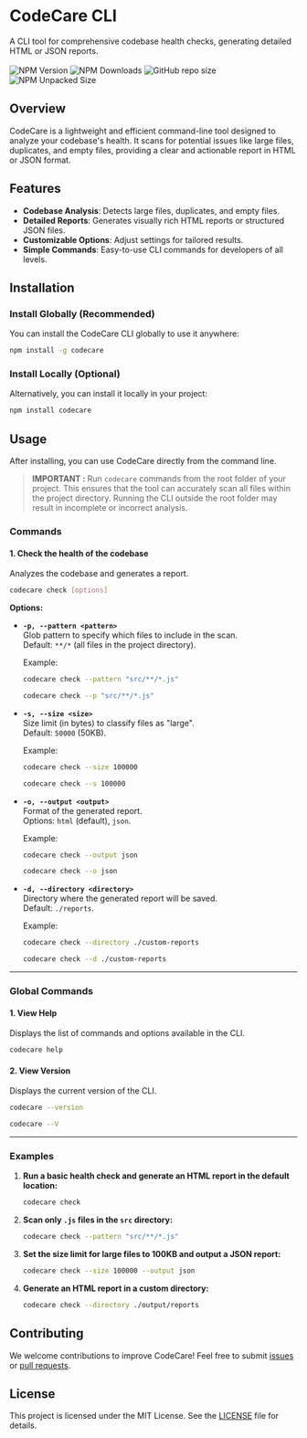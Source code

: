 # CodeCare CLI

A CLI tool for comprehensive codebase health checks, generating detailed HTML or JSON reports.<br><br>
![NPM Version](https://img.shields.io/npm/v/codecare?style=flat-square&logo=npm&label=npm%20version&color=dark-green)
 ![NPM Downloads](https://img.shields.io/npm/d18m/codecare?style=flat-square&logo=npm) ![GitHub repo size](https://img.shields.io/github/repo-size/rakshixh/CodeCare?style=flat-square&logo=github&color=dark-green) ![NPM Unpacked Size](https://img.shields.io/npm/unpacked-size/codecare?style=flat-square&logo=npm&label=npm%20package%20size&color=dark-green)



## Overview

CodeCare is a lightweight and efficient command-line tool designed to analyze your codebase's health. It scans for potential issues like large files, duplicates, and empty files, providing a clear and actionable report in HTML or JSON format.

## Features

- **Codebase Analysis**: Detects large files, duplicates, and empty files.
- **Detailed Reports**: Generates visually rich HTML reports or structured JSON files.
- **Customizable Options**: Adjust settings for tailored results.
- **Simple Commands**: Easy-to-use CLI commands for developers of all levels.

## Installation

### Install Globally (Recommended)

You can install the CodeCare CLI globally to use it anywhere:

```bash
npm install -g codecare
```

### Install Locally (Optional)

Alternatively, you can install it locally in your project:

```bash
npm install codecare
```

## Usage

After installing, you can use CodeCare directly from the command line.

> **IMPORTANT :** Run `codecare` commands from the root folder of your project. This ensures that the tool can accurately scan all files within the project directory. Running the CLI outside the root folder may result in incomplete or incorrect analysis.

### Commands

#### 1. **Check the health of the codebase**

Analyzes the codebase and generates a report.

```bash
codecare check [options]
```

**Options:**

- **`-p, --pattern <pattern>`**  
  Glob pattern to specify which files to include in the scan.  
  Default: `**/*` (all files in the project directory).

  Example:

  ```bash
  codecare check --pattern "src/**/*.js"
  ```

  ```bash
  codecare check --p "src/**/*.js"
  ```

- **`-s, --size <size>`**  
  Size limit (in bytes) to classify files as "large".  
  Default: `50000` (50KB).

  Example:

  ```bash
  codecare check --size 100000
  ```

  ```bash
  codecare check --s 100000
  ```

- **`-o, --output <output>`**  
  Format of the generated report.  
  Options: `html` (default), `json`.

  Example:

  ```bash
  codecare check --output json
  ```

  ```bash
  codecare check --o json
  ```

- **`-d, --directory <directory>`**  
  Directory where the generated report will be saved.  
  Default: `./reports`.

  Example:

  ```bash
  codecare check --directory ./custom-reports
  ```

  ```bash
  codecare check --d ./custom-reports
  ```

---

### **Global Commands**

#### 1. **View Help**

Displays the list of commands and options available in the CLI.

```bash
codecare help
```

#### 2. **View Version**

Displays the current version of the CLI.

```bash
codecare --version
```

```bash
codecare --V
```

---

### **Examples**

1. **Run a basic health check and generate an HTML report in the default location:**

   ```bash
   codecare check
   ```

2. **Scan only `.js` files in the `src` directory:**

   ```bash
   codecare check --pattern "src/**/*.js"
   ```

3. **Set the size limit for large files to 100KB and output a JSON report:**

   ```bash
   codecare check --size 100000 --output json
   ```

4. **Generate an HTML report in a custom directory:**

   ```bash
   codecare check --directory ./output/reports
   ```

## Contributing

We welcome contributions to improve CodeCare! Feel free to submit [issues](https://github.com/rakshixh/CodeCare/issues) or [pull requests](https://github.com/rakshixh/CodeCare/pulls).

## License

This project is licensed under the MIT License. See the [LICENSE](https://github.com/rakshixh/CodeCare/blob/main/LICENSE) file for details.
